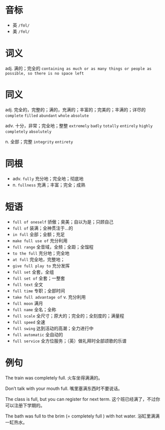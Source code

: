 # 音标

- 英 `/fʊl/`
- 美 `/fʊl/`

# 词义

adj. 满的；完全的
`containing as much or as many things or people as possible, so there is no space left`

# 同义

adj. 完全的，完整的；满的，充满的；丰富的；完美的；丰满的；详尽的
`complete` `filled` `abundant` `whole` `absolute`

adv. 十分，非常；完全地；整整
`extremely` `badly` `totally` `entirely` `highly` `completely` `absolutely`

n. 全部；完整
`integrity` `entirety`

# 同根

- adv. `fully` 充分地；完全地；彻底地
- n. `fullness` 充满；丰富；完全；成熟

# 短语

- `full of oneself` 骄傲；臭美；自以为是；只顾自己
- `full of` 装满；全神贯注于…的
- `in full` 全部；全额；充足
- `make full use of` 充分利用
- `full range` 全音域，全频；全距；全馏程
- `to the full` 充分地；完全地
- `at full` 完全地，完整地；
- `give full play to` 充分发挥
- `full set` 全套，全组
- `full set of` 全套；一整套
- `full text` 全文
- `full time` 专职；全部时间
- `take full advantage of` v. 充分利用
- `full moon` 满月
- `full name` 全名；全称
- `full scale` 全尺寸；原大的；完全的；全刻度的；满量程
- `full speed` 全速
- `full swing` 达到活动的高潮；全力进行中
- `full automatic` 全自动的
- `full service` 全方位服务；（英）做礼拜时全部颂歌的乐谱

# 例句

The train was completely full.
火车坐得满满的。

Don’t talk with your mouth full.
嘴里塞满东西时不要说话。

The class is full, but you can register for next term.
这个班已经满了，不过你可以注册下学期的。

The bath was full to the brim (= completely full ) with hot water.
浴缸里满满一缸热水。


